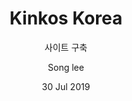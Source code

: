 ---
layout: post
author: "Song lee"
title:  "Kinkos Korea"
subtitle: "사이트 구축"
type: "CIDOW"
projects: true
order: 11
text: true
portfolio: true
role-title: "Kinkos Korea 리뉴얼 구축"
role-specific: "Web accessibility, Web Publisher, HTML , CSS , Jquery , Javascript "
team: "기획자 2 디자이너 3 퍼블리셔 4 개발자 3"
platforms: "Chrome IE10,11 Firefox "
project-date: "Jun 2019 - Oct 2019"
date: "30 Jul 2019"
---